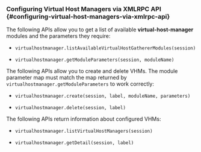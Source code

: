 ### Configuring Virtual Host Managers via XMLRPC API {#configuring-virtual-host-managers-via-xmlrpc-api}

The following APIs allow you to get a list of available **virtual-host-manager** modules and the parameters they require:

*   ```
    virtualhostmanager.listAvailableVirtualHostGathererModules(session)

    ```

*   ```
    virtualhostmanager.getModuleParameters(session, moduleName)

    ```

The following APIs allow you to create and delete VHMs. The module parameter map must match the map returned by `virtualhostmanager.getModuleParameters` to work correctly:

*   ```
    virtualhostmanager.create(session, label, moduleName, parameters)
    ```

*   ```
    virtualhostmanager.delete(session, label)
    ```

The following APIs return information about configured VHMs:

*   ```
    virtualhostmanager.listVirtualHostManagers(session)
    ```

*   ```
    virtualhostmanager.getDetail(session, label)
    ```
